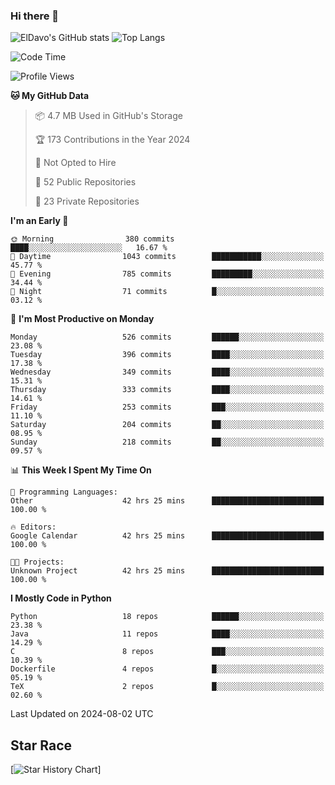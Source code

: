### Hi there 👋
![ElDavo's GitHub stats](https://github-readme-stats.vercel.app/api?username=ElDavoo&show_icons=true&theme=chartreuse-dark)
![Top Langs](https://github-readme-stats.vercel.app/api/top-langs/?username=ElDavoo&theme=chartreuse-dark&layout=compact)

<!--START_SECTION:waka-->
![Code Time](http://img.shields.io/badge/Code%20Time-1%2C675%20hrs%202%20mins-blue)

![Profile Views](http://img.shields.io/badge/Profile%20Views-0-blue)

**🐱 My GitHub Data** 

> 📦 4.7 MB Used in GitHub's Storage 
 > 
> 🏆 173 Contributions in the Year 2024
 > 
> 🚫 Not Opted to Hire
 > 
> 📜 52 Public Repositories 
 > 
> 🔑 23 Private Repositories 
 > 
**I'm an Early 🐤** 

```text
🌞 Morning                380 commits         ████░░░░░░░░░░░░░░░░░░░░░   16.67 % 
🌆 Daytime                1043 commits        ███████████░░░░░░░░░░░░░░   45.77 % 
🌃 Evening                785 commits         █████████░░░░░░░░░░░░░░░░   34.44 % 
🌙 Night                  71 commits          █░░░░░░░░░░░░░░░░░░░░░░░░   03.12 % 
```
📅 **I'm Most Productive on Monday** 

```text
Monday                   526 commits         ██████░░░░░░░░░░░░░░░░░░░   23.08 % 
Tuesday                  396 commits         ████░░░░░░░░░░░░░░░░░░░░░   17.38 % 
Wednesday                349 commits         ████░░░░░░░░░░░░░░░░░░░░░   15.31 % 
Thursday                 333 commits         ████░░░░░░░░░░░░░░░░░░░░░   14.61 % 
Friday                   253 commits         ███░░░░░░░░░░░░░░░░░░░░░░   11.10 % 
Saturday                 204 commits         ██░░░░░░░░░░░░░░░░░░░░░░░   08.95 % 
Sunday                   218 commits         ██░░░░░░░░░░░░░░░░░░░░░░░   09.57 % 
```


📊 **This Week I Spent My Time On** 

```text
💬 Programming Languages: 
Other                    42 hrs 25 mins      █████████████████████████   100.00 % 

🔥 Editors: 
Google Calendar          42 hrs 25 mins      █████████████████████████   100.00 % 

🐱‍💻 Projects: 
Unknown Project          42 hrs 25 mins      █████████████████████████   100.00 % 
```

**I Mostly Code in Python** 

```text
Python                   18 repos            ██████░░░░░░░░░░░░░░░░░░░   23.38 % 
Java                     11 repos            ████░░░░░░░░░░░░░░░░░░░░░   14.29 % 
C                        8 repos             ███░░░░░░░░░░░░░░░░░░░░░░   10.39 % 
Dockerfile               4 repos             █░░░░░░░░░░░░░░░░░░░░░░░░   05.19 % 
TeX                      2 repos             █░░░░░░░░░░░░░░░░░░░░░░░░   02.60 % 
```




 Last Updated on 2024-08-02 UTC
<!--END_SECTION:waka-->

## Star Race

[![Star History Chart](https://api.star-history.com/svg?repos=ElDavoo/WhatsApp-Crypt14-Crypt15-Decrypter,ElDavoo/TuringOS,EliteAndroidApps/WhatsApp-Crypt12-Decrypter,KnugiHK/Whatsapp-Chat-Exporter&type=Date)]
